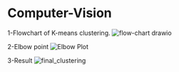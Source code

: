 # Computer-Vision
1-Flowchart of K-means clustering.
![flow-chart drawio](https://github.com/ZehraMogulkoc/Computer-Vision/assets/87859856/75f41056-d412-4818-bfc6-4f347455e0b8)

2-Elbow point
![Elbow Plot](https://github.com/ZehraMogulkoc/Computer-Vision/assets/87859856/190d3de4-3cc0-460f-8d54-b8bcca3a1999)

3-Result
![final_clustering](https://github.com/ZehraMogulkoc/Computer-Vision/assets/87859856/88e9588b-9609-4712-83fb-6757e8e174ed)
